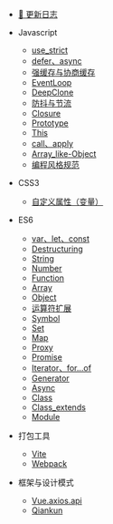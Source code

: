 <!-- 侧边栏配置文件  -->
* [:star2: 更新日志](/version.md)

* Javascript
    * [use_strict](/JS_basic/use_strict)
    * [defer、async](/JS_basic/defer、async)
    * [强缓存与协商缓存](/JS_basic/强缓存与协商缓存)
    * [EventLoop](/JS_basic/eventLoop)
    * [DeepClone](/JS_basic/deepClone)
    * [防抖与节流](/JS_basic/防抖与节流)
    * [Closure](/JS_basic/closure)
    * [Prototype](/JS_basic/prototype)
    * [This](/JS_basic/this)
    * [call、apply](/JS_basic/call、apply)
    * [Array_like-Object](/JS_basic/Array_like-Object)
    * [编程风格规范](/JS_basic/编程风格规范)

* CSS3
    * [自定义属性（变量）](/CSS3/custom_properties)

* ES6
    * [var、let、const](/ES6/var、let、const)
    * [Destructuring](/ES6/Destructuring)
    * [String](/ES6/String)
    * [Number](/ES6/Number)
    * [Function](/ES6/Function)
    * [Array](/ES6/Array)
    * [Object](/ES6/Object)
    * [运算符扩展](/ES6/Operator)
    * [Symbol](/ES6/Symbol)
    * [Set](/ES6/Set)
    * [Map](/ES6/Map)
    * [Proxy](/ES6/Proxy)
    * [Promise](/ES6/Promise)
    * [Iterator、for...of](/ES6/Iterator)
    * [Generator](/ES6/Generator)
    * [Async](/ES6/Async)
    * [Class](/ES6/Class)
    * [Class_extends](/ES6/Class_extends)
    * [Module](/ES6/Module)

* 打包工具
    * [Vite](/PackTool/Vite)
    * [Webpack](/PackTool/Webpack)


* 框架与设计模式
    * [Vue.axios.api](/Framework/Vue.axios.api)
    * [Qiankun](/Framework/qiankun)

